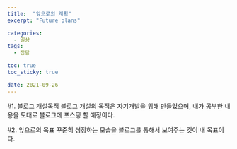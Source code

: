 ```yaml
---
title:  "앞으로의 계획"
excerpt: "Future plans"

categories:
  - 일상
tags:
  - 잡담

toc: true
toc_sticky: true

date: 2021-09-26
---
```


#1. 블로그 개설목적
블로그 개설의 목적은 자기개발을 위해 만들었으며, 내가 공부한 내용을 토대로 블로그에 포스팅 할 예정이다.

#2. 앞으로의 목표
꾸준히 성장하는 모습을 블로그를 통해서 보여주는 것이 내 목표이다.
